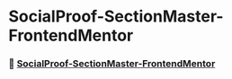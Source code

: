 # SocialProof-SectionMaster-FrontendMentor

### 🚀 [SocialProof-SectionMaster-FrontendMentor](https://kevencb.github.io/Social-Proof-Section-Master/)
